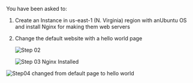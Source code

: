 You have been asked to:
1. Create an Instance in us-east-1 (N. Virginia) region with anUbuntu OS and install Nginx for making them web servers
2. Change the default website with a hello world page


   ![Step 02](https://github.com/user-attachments/assets/1aef4ac9-1085-45da-bc57-0e11ee49e021)

   ![Step 03 Nginx Installed](https://github.com/user-attachments/assets/4a83532d-7d85-4ee7-a457-e3e0bd08b349)

![Step04 changed from default page to hello world](https://github.com/user-attachments/assets/9a78d0da-cf9a-43c2-bde1-d46b975a3b1e)


